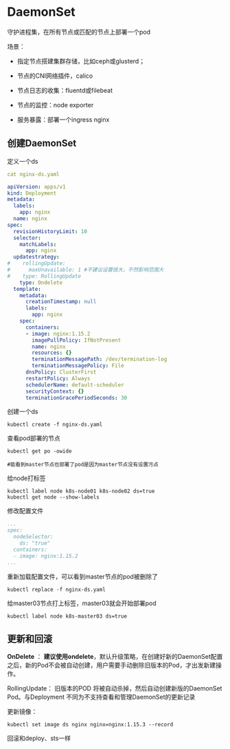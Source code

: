 # DaemonSet

守护进程集，在所有节点或匹配的节点上部署一个pod

场景：

- 指定节点搭建集群存储，比如ceph或glusterd；

- 节点的CNI网络插件，calico

- 节点日志的收集：fluentd或filebeat

- 节点的监控：node exporter

- 服务暴露：部署一个ingress nginx

## 创建DaemonSet

定义一个ds

```yaml
cat nginx-ds.yaml

apiVersion: apps/v1
kind: Deployment
metadata:
  labels:
    app: nginx
  name: nginx
spec:
  revisionHistoryLimit: 10
  selector:
    matchLabels:
      app: nginx
  updatestrategy:
#    rollingUpdate:
#      maxUnavailable: 1 #不建议设置很大，不然影响范围大
#    type: RollingUpdate
    type: Ondelete
  template:
    metadata:
      creationTimestamp: null
      labels:
        app: nginx
    spec:
      containers:
      - image: nginx:1.15.2
        imagePullPolicy: IfNotPresent
        name: nginx
        resources: {}
        terminationMessagePath: /dev/termination-log
        terminationMessagePolicy: File
      dnsPolicy: ClusterFirst
      restartPolicy: Always
      schedulerName: default-scheduler
      securityContext: {}
      terminationGracePeriodSeconds: 30
```

创建一个ds

```shell
kubectl create -f nginx-ds.yaml
```

查看pod部署的节点

```shell
kubectl get po -owide

#能看到master节点也部署了pod是因为master节点没有设置污点
```

给node打标签

```shell
kubectl label node k8s-node01 k8s-node02 ds=true
kubectl get node --show-labels
```

修改配置文件

```yaml
...
spec:
  nodeSelector:
    ds: "true"
  containers:
  - image: nginx:1.15.2
...
```

重新加载配置文件，可以看到master节点的pod被删除了

```shell
kubectl replace -f nginx-ds.yaml
```

给master03节点打上标签，master03就会开始部署pod

```shell
kubectl label node k8s-master03 ds=true
```

## 更新和回滚

**OnDelete** ： **建议使用ondelete**，默认升级策略，在创建好新的DaemonSet配置之后，新的Pod不会被自动创建，用户需要手动删除旧版本的Pod，才出发新建操作。

RollingUpdate： 旧版本的POD 将被自动杀掉，然后自动创建新版的DaemonSet Pod。与Deployment 不同为不支持查看和管理DaemonSet的更新记录

更新镜像：

```shell
kubectl set image ds nginx nginx=nginx:1.15.3 --record
```

回滚和deploy、sts一样
